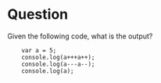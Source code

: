 # Question

Given the following code, what is the output?

```
    var a = 5;
    console.log(a+++a++);
    console.log(a---a--);
    console.log(a);
```